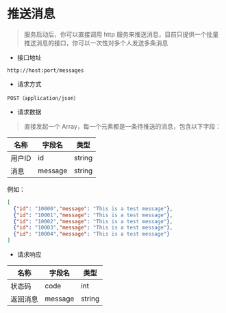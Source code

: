 # 推送消息
> 服务启动后，你可以直接调用 http 服务来推送消息，目前只提供一个批量推送消息的接口，你可以一次性对多个人发送多条消息

- 接口地址

`http://host:port/messages`

- 请求方式

`POST（application/json）`

- 请求数据
> 直接发起一个 Array，每一个元素都是一条待推送的消息，包含以下字段：

| 名称   | 字段名     | 类型     |
|------|---------|--------|
| 用户ID | id      | string |
| 消息   | message | string |

例如：
```json
[
  {"id": "10000","message": "This is a test message"},
  {"id": "10001","message": "This is a test message"},
  {"id": "10002","message": "This is a test message"},
  {"id": "10003","message": "This is a test message"},
  {"id": "10004","message": "This is a test message"}
]
```

- 请求响应

| 名称   | 字段名     | 类型     |
|------|---------|--------|
| 状态码  | code    | int    |
| 返回消息 | message | string |